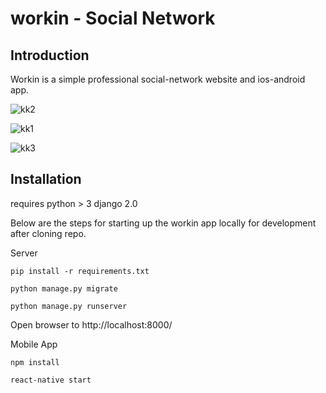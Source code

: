 # workin - Social Network

## Introduction

Workin is a simple professional social-network website and ios-android app.


![kk2](https://user-images.githubusercontent.com/48800269/88468195-4b53ca00-cee0-11ea-9b8e-87cb9fff46c9.png)

![kk1](https://user-images.githubusercontent.com/48800269/88468197-5575c880-cee0-11ea-9cc3-8e1cda1029ba.png)

![kk3](https://user-images.githubusercontent.com/48800269/88468224-9f5eae80-cee0-11ea-9d84-6423b4e4d169.png)


## Installation 

requires python > 3 django 2.0

Below are the steps for starting up the workin app locally for development after cloning repo.

Server
```
pip install -r requirements.txt

python manage.py migrate

python manage.py runserver
```
Open browser to http://localhost:8000/

Mobile App
```
npm install

react-native start
```
